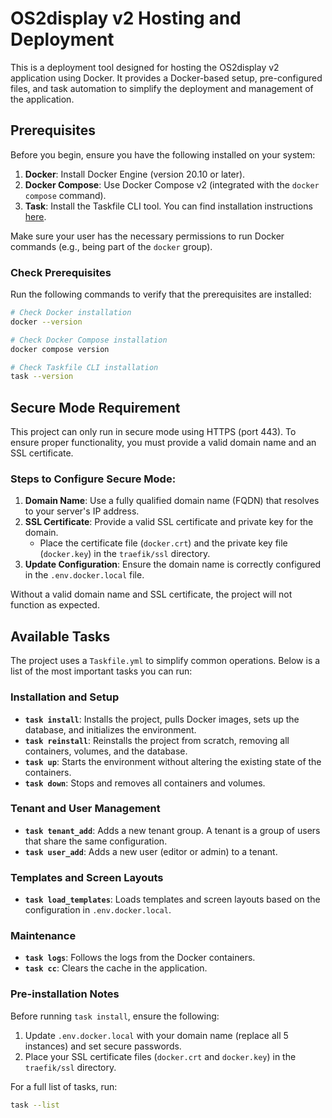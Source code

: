 # OS2display v2 Hosting and Deployment

This is a deployment tool designed for hosting the OS2display v2 application using Docker. It provides a Docker-based setup, pre-configured files, and task automation to simplify the deployment and management of the application.

## Prerequisites

Before you begin, ensure you have the following installed on your system:
1. **Docker**: Install Docker Engine (version 20.10 or later).
2. **Docker Compose**: Use Docker Compose v2 (integrated with the `docker compose` command).
3. **Task**: Install the Taskfile CLI tool. You can find installation instructions [here](https://taskfile.dev/#/installation).

Make sure your user has the necessary permissions to run Docker commands (e.g., being part of the `docker` group).

### Check Prerequisites

Run the following commands to verify that the prerequisites are installed:

```bash
# Check Docker installation
docker --version

# Check Docker Compose installation
docker compose version

# Check Taskfile CLI installation
task --version
```
## Secure Mode Requirement

This project can only run in secure mode using HTTPS (port 443). To ensure proper functionality, you must provide a valid domain name and an SSL certificate.

### Steps to Configure Secure Mode:
1. **Domain Name**: Use a fully qualified domain name (FQDN) that resolves to your server's IP address.
2. **SSL Certificate**: Provide a valid SSL certificate and private key for the domain.
   - Place the certificate file (`docker.crt`) and the private key file (`docker.key`) in the `traefik/ssl` directory.
3. **Update Configuration**: Ensure the domain name is correctly configured in the `.env.docker.local` file.

Without a valid domain name and SSL certificate, the project will not function as expected.

## Available Tasks

The project uses a `Taskfile.yml` to simplify common operations. Below is a list of the most important tasks you can run:

### Installation and Setup
- **`task install`**: Installs the project, pulls Docker images, sets up the database, and initializes the environment.
- **`task reinstall`**: Reinstalls the project from scratch, removing all containers, volumes, and the database.
- **`task up`**: Starts the environment without altering the existing state of the containers.
- **`task down`**: Stops and removes all containers and volumes.

### Tenant and User Management
- **`task tenant_add`**: Adds a new tenant group. A tenant is a group of users that share the same configuration.
- **`task user_add`**: Adds a new user (editor or admin) to a tenant.

### Templates and Screen Layouts
- **`task load_templates`**: Loads templates and screen layouts based on the configuration in `.env.docker.local`.

### Maintenance
- **`task logs`**: Follows the logs from the Docker containers.
- **`task cc`**: Clears the cache in the application.

### Pre-installation Notes
Before running `task install`, ensure the following:
1. Update `.env.docker.local` with your domain name (replace all 5 instances) and set secure passwords.
2. Place your SSL certificate files (`docker.crt` and `docker.key`) in the `traefik/ssl` directory.

For a full list of tasks, run:
```bash
task --list
```



